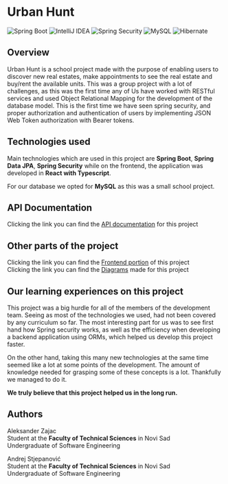 
# Urban Hunt
![Spring Boot](https://img.shields.io/badge/Spring%20Boot-black?logo=springboot)
![IntelliJ IDEA](https://img.shields.io/badge/IntelliJ%20IDEA-black?logo=intellijidea)
![Spring Security](https://img.shields.io/badge/Spring%20Security-black?logo=springsecurity)
![MySQL](https://img.shields.io/badge/MySQL-red?logo=mySQL&logoColor=black)
![Hibernate](https://img.shields.io/badge/Hibernate-red?logo=hibernate&logoColor=black)

## Overview
Urban Hunt is a school project made with the purpose of enabling users to discover new real estates, make appointments to see the real estate and buy/rent the available units. This was a group project with a lot of challenges, as this was the first time any of Us have worked with RESTful services and used Object Relational Mapping for the development of the database model. This is the first time we have seen spring security, and proper authorization and authentication of users by implementing JSON Web Token authorization with Bearer tokens.

## Technologies used
Main technologies which are used in this project are **Spring Boot**, **Spring Data JPA**, **Spring Security** while on the frontend, the application was developed in **React with Typescript**.

For our database we opted for **MySQL** as this was a small school project.

## API Documentation
Clicking the link you can find the [API documentation](https://documenter.getpostman.com/view/30371859/2s9Yyy9eRE#15f46903-9ec6-4a04-ab00-3727a6104a7e) for this project  

## Other parts of the project
Clicking the link you can find the [Frontend portion](https://github.com/stjepanoviccc/frontend-urban-hunt) of this project  
Clicking the link you can find the [Diagrams](https://github.com/stjepanoviccc/urban-hunt-diagrams) made for this project

## Our learning experiences on this project

This project was a big hurdle for all of the members of the development team. Seeing as most of the technologies we used, had not been covered by any curriculum so far. The most interesting part for us was to see first hand how Spring security works, as well as the efficiency when developing a backend application using ORMs, which helped us develop this project faster.

On the other hand, taking this many new technologies at the same time seemed like a lot at some points of the development. The amount of knowledge needed for grasping some of these concepts is a lot. Thankfully we managed to do it.

**We truly believe that this project helped us in the long run.**


## Authors
Aleksander Zajac  
Student at the **Faculty of Technical Sciences** in Novi Sad  
Undergraduate of Software Engineering

Andrej Stjepanović  
Student at the **Faculty of Technical Sciences** in Novi Sad  
Undergraduate of Software Engineering
